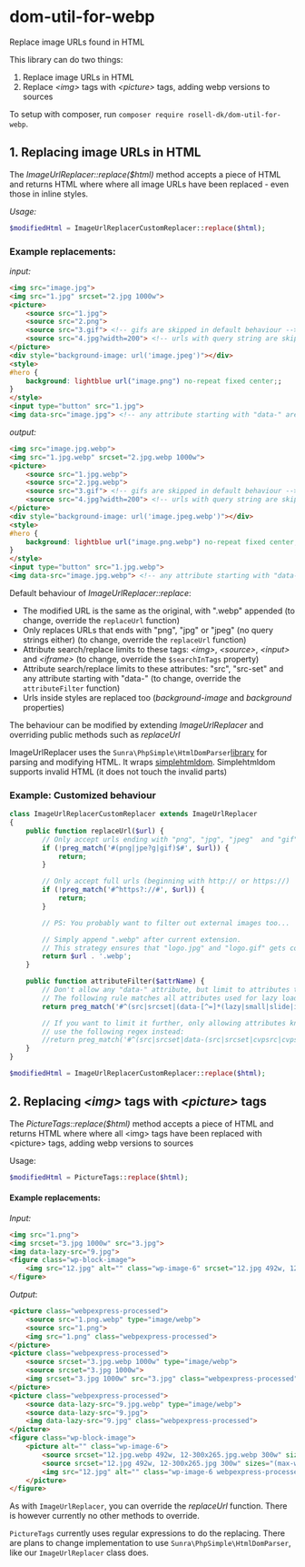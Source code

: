 # dom-util-for-webp
Replace image URLs found in HTML

This library can do two things:

1) Replace image URLs in HTML
2) Replace *&lt;img&gt;* tags with *&lt;picture&gt;* tags, adding webp versions to sources

To setup with composer, run ```composer require rosell-dk/dom-util-for-webp```.

## 1. Replacing image URLs in HTML

The *ImageUrlReplacer::replace($html)* method accepts a piece of HTML and returns HTML where where all image URLs have been replaced - even those in inline styles.

*Usage:*

```php
$modifiedHtml = ImageUrlReplacerCustomReplacer::replace($html);
```

### Example replacements:

*input:*

```html
<img src="image.jpg">
<img src="1.jpg" srcset="2.jpg 1000w">
<picture>
    <source src="1.jpg">
    <source src="2.png">
    <source src="3.gif"> <!-- gifs are skipped in default behaviour -->
    <source src="4.jpg?width=200"> <!-- urls with query string are skipped in default behaviour -->
</picture>
<div style="background-image: url('image.jpeg')"></div>
<style>
#hero {
    background: lightblue url("image.png") no-repeat fixed center;;
}
</style>
<input type="button" src="1.jpg">
<img data-src="image.jpg"> <!-- any attribute starting with "data-" are replaced (if it ends with "jpg", "jpeg" or "png"). For lazy-loading -->
```

*output:*

```html
<img src="image.jpg.webp">
<img src="1.jpg.webp" srcset="2.jpg.webp 1000w">
<picture>
    <source src="1.jpg.webp">
    <source src="2.jpg.webp">
    <source src="3.gif"> <!-- gifs are skipped in default behaviour -->
    <source src="4.jpg?width=200"> <!-- urls with query string are skipped in default behaviour -->
</picture>
<div style="background-image: url('image.jpeg.webp')"></div>
<style>
#hero {
    background: lightblue url("image.png.webp") no-repeat fixed center;;
}
</style>
<input type="button" src="1.jpg.webp">
<img data-src="image.jpg.webp"> <!-- any attribute starting with "data-" are replaced (if it ends with "jpg", "jpeg" or "png"). For lazy-loading -->
```

Default behaviour of *ImageUrlReplacer::replace*:
- The modified URL is the same as the original, with ".webp" appended (to change, override the `replaceUrl` function)
- Only replaces URLs that ends with "png", "jpg" or "jpeg" (no query strings either) (to change, override the `replaceUrl` function)
- Attribute search/replace limits to these tags: *&lt;img&gt;*, *&lt;source&gt;*, *&lt;input&gt;* and *&lt;iframe&gt;* (to change, override the `$searchInTags` property)
- Attribute search/replace limits to these attributes: "src", "src-set" and any attribute starting with "data-" (to change, override the `attributeFilter` function)
- Urls inside styles are replaced too (*background-image* and *background* properties)

The behaviour can be modified by extending *ImageUrlReplacer* and overriding public methods such as *replaceUrl*

ImageUrlReplacer uses the  `Sunra\PhpSimple\HtmlDomParser`[library](https://github.com/sunra/php-simple-html-dom-parser) for parsing and modifying HTML. It wraps [simplehtmldom](http://simplehtmldom.sourceforge.net/). Simplehtmldom supports invalid HTML (it does not touch the invalid parts)


### Example: Customized behaviour

```php
class ImageUrlReplacerCustomReplacer extends ImageUrlReplacer
{
    public function replaceUrl($url) {
        // Only accept urls ending with "png", "jpg", "jpeg"  and "gif"
        if (!preg_match('#(png|jpe?g|gif)$#', $url)) {
            return;
        }

        // Only accept full urls (beginning with http:// or https://)
        if (!preg_match('#^https?://#', $url)) {
            return;
        }

        // PS: You probably want to filter out external images too...

        // Simply append ".webp" after current extension.
        // This strategy ensures that "logo.jpg" and "logo.gif" gets counterparts with unique names
        return $url . '.webp';
    }

    public function attributeFilter($attrName) {
        // Don't allow any "data-" attribute, but limit to attributes that smells like they are used for images
        // The following rule matches all attributes used for lazy loading images that we know of
        return preg_match('#^(src|srcset|(data-[^=]*(lazy|small|slide|img|large|src|thumb|source|set|bg-url)[^=]*))$#i', $attrName);

        // If you want to limit it further, only allowing attributes known to be used for lazy load,
        // use the following regex instead:
        //return preg_match('#^(src|srcset|data-(src|srcset|cvpsrc|cvpset|thumb|bg-url|large_image|lazyload|source-url|srcsmall|srclarge|srcfull|slide-img|lazy-original))$#i', $attrName);
    }
}

$modifiedHtml = ImageUrlReplacerCustomReplacer::replace($html);
```


## 2. Replacing *&lt;img&gt;* tags with *&lt;picture&gt;* tags

The *PictureTags::replace($html)* method accepts a piece of HTML and returns HTML where where all &lt;img&gt; tags have been replaced with &lt;picture&gt; tags, adding webp versions to sources

Usage:

```php
$modifiedHtml = PictureTags::replace($html);
```

#### Example replacements:

*Input:*
```html
<img src="1.png">
<img srcset="3.jpg 1000w" src="3.jpg">
<img data-lazy-src="9.jpg">
<figure class="wp-block-image">
    <img src="12.jpg" alt="" class="wp-image-6" srcset="12.jpg 492w, 12-300x265.jpg 300w" sizes="(max-width: 492px) 100vw, 492px">
</figure>
```

*Output*:
```html
<picture class="webpexpress-processed">
    <source src="1.png.webp" type="image/webp">
    <source src="1.png">
    <img src="1.png" class="webpexpress-processed">
</picture>
<picture class="webpexpress-processed">
    <source srcset="3.jpg.webp 1000w" type="image/webp">
    <source srcset="3.jpg 1000w">
    <img srcset="3.jpg 1000w" src="3.jpg" class="webpexpress-processed">
</picture>
<picture class="webpexpress-processed">
    <source data-lazy-src="9.jpg.webp" type="image/webp">
    <source data-lazy-src="9.jpg">
    <img data-lazy-src="9.jpg" class="webpexpress-processed">
</picture>
<figure class="wp-block-image">
    <picture alt="" class="wp-image-6">
        <source srcset="12.jpg.webp 492w, 12-300x265.jpg.webp 300w" sizes="(max-width: 492px) 100vw, 492px" type="image/webp">
        <source srcset="12.jpg 492w, 12-300x265.jpg 300w" sizes="(max-width: 492px) 100vw, 492px">
        <img src="12.jpg" alt="" class="wp-image-6 webpexpress-processed" srcset="12.jpg 492w, 12-300x265.jpg 300w" sizes="(max-width: 492px) 100vw, 492px">
    </picture>
</figure>
```

As with `ImageUrlReplacer`, you can override the *replaceUrl* function. There is however currently no other methods to override.

`PictureTags` currently uses regular expressions to do the replacing. There are plans to change implementation to use `Sunra\PhpSimple\HtmlDomParser`, like our `ImageUrlReplacer` class does.
